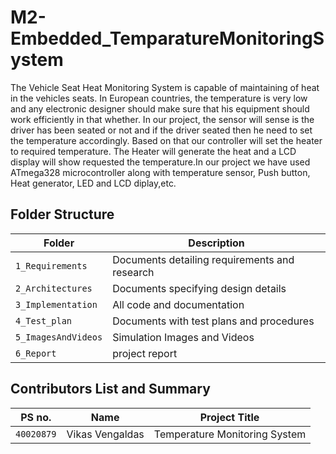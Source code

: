 # M2-Embedded_TemparatureMonitoringSystem
The Vehicle Seat Heat Monitoring System is capable of maintaining of heat in the vehicles seats. In European countries, the temperature is very low and any electronic designer should make sure that his equipment should work efficiently in that whether. In our project, the sensor will sense is the driver has been seated or not and if the driver seated then he need to set the temperature accordingly. Based on that our controller will set the heater to required temperature. The Heater will generate the heat and a LCD display will show requested the temperature.In our project we have used ATmega328 microcontroller along with temperature sensor, Push button, Heat generator, LED and LCD diplay,etc.



## Folder Structure
|Folder             | Description |
|-------------------| -----------------------------------------|
| `1_Requirements`   | Documents detailing requirements and research|
| `2_Architectures`         | Documents specifying design details|
| `3_Implementation` | All code and documentation|
| `4_Test_plan`      | Documents with test plans and procedures|
| `5_ImagesAndVideos`      | Simulation Images and Videos|
| `6_Report`      | project report|







## Contributors List and Summary
|PS no. |  Name   |    Project Title    |
|-------|---------|----------------|
| `40020879` | Vikas Vengaldas |  Temperature Monitoring System |  
